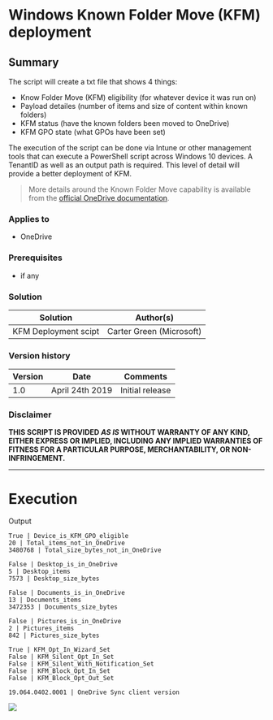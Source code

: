# Windows Known Folder Move (KFM) deployment #

## Summary ##

The script will create a txt file that shows 4 things:

- Know Folder Move (KFM) eligibility (for whatever device it was run on)
- Payload detailes (number of items and size of content within known folders) 
- KFM status (have the known folders been moved to OneDrive)
- KFM GPO state (what GPOs have been set)

The execution of the script can be done via Intune or other management tools that can execute a PowerShell script across Windows 10 devices.  A TenantID as well as an output path is required.  This level of detail will provide a better deployment of KFM.

> More details around the Known Folder Move capability is available from the [official OneDrive documentation](https://docs.microsoft.com/en-us/onedrive/redirect-known-folders).
 
### Applies to ###

- OneDrive

### Prerequisites ###

- if any

### Solution ###

Solution | Author(s)
---------|----------
KFM Deployment scipt | Carter Green (Microsoft)

### Version history ###

Version  | Date | Comments
---------| -----| --------
1.0  | April 24th 2019 | Initial release

### Disclaimer ###

**THIS SCRIPT IS PROVIDED *AS IS* WITHOUT WARRANTY OF ANY KIND, EITHER EXPRESS OR IMPLIED, INCLUDING ANY IMPLIED WARRANTIES OF FITNESS FOR A PARTICULAR PURPOSE, MERCHANTABILITY, OR NON-INFRINGEMENT.**

----------

# Execution

Output
~~~
True | Device_is_KFM_GPO_eligible
20 | Total_items_not_in_OneDrive
3480768‬ | Total_size_bytes_not_in_OneDrive

False | Desktop_is_in_OneDrive
5 | Desktop_items
7573 | Desktop_size_bytes

False | Documents_is_in_OneDrive
13 | Documents_items
3472353 | Documents_size_bytes

False | Pictures_is_in_OneDrive 
2 | Pictures_items
842 | Pictures_size_bytes

True | KFM_Opt_In_Wizard_Set
False | KFM_Silent_Opt_In_Set
False | KFM_Silent_With_Notification_Set
False | KFM_Block_Opt_In_Set
False | KFM_Block_Opt_Out_Set 

19.064.0402.0001 | OneDrive Sync client version
~~~

<img src="https://telemetry.sharepointpnp.com/onedrive-admin-scripts/scripts/Sync.KFM.Deployment" /> 
